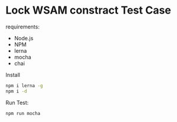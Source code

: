 <!--
 * @Description: 
 * @Author: kay
 * @Date: 2021-07-13 14:26:30
 * @LastEditTime: 2021-07-13 14:27:08
 * @LastEditors: kay
-->

# Lock WSAM constract Test Case

requirements:

* Node.js
* NPM
* lerna
* mocha
* chai

Install

```sh
npm i lerna -g
npm i -d
```

Run Test:

```sh
npm run mocha
```
